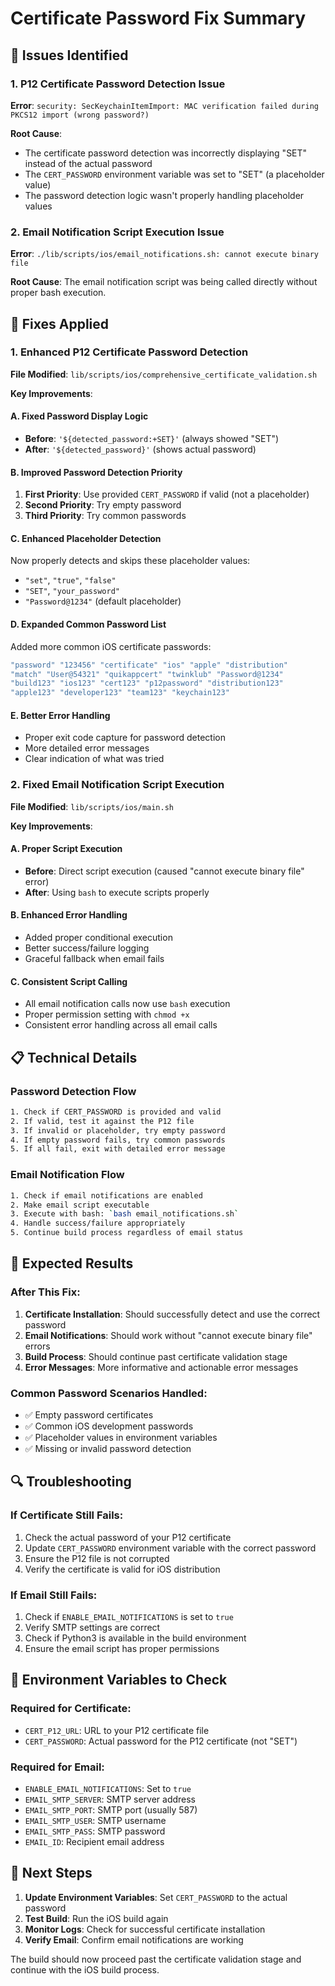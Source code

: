 # Certificate Password Fix Summary

## 🚨 Issues Identified

### 1. P12 Certificate Password Detection Issue
**Error**: `security: SecKeychainItemImport: MAC verification failed during PKCS12 import (wrong password?)`

**Root Cause**: 
- The certificate password detection was incorrectly displaying "SET" instead of the actual password
- The `CERT_PASSWORD` environment variable was set to "SET" (a placeholder value)
- The password detection logic wasn't properly handling placeholder values

### 2. Email Notification Script Execution Issue
**Error**: `./lib/scripts/ios/email_notifications.sh: cannot execute binary file`

**Root Cause**: The email notification script was being called directly without proper bash execution.

## 🔧 Fixes Applied

### 1. Enhanced P12 Certificate Password Detection

**File Modified**: `lib/scripts/ios/comprehensive_certificate_validation.sh`

**Key Improvements**:

#### A. Fixed Password Display Logic
- **Before**: `'${detected_password:+SET}'` (always showed "SET")
- **After**: `'${detected_password}'` (shows actual password)

#### B. Improved Password Detection Priority
1. **First Priority**: Use provided `CERT_PASSWORD` if valid (not a placeholder)
2. **Second Priority**: Try empty password
3. **Third Priority**: Try common passwords

#### C. Enhanced Placeholder Detection
Now properly detects and skips these placeholder values:
- `"set"`, `"true"`, `"false"`
- `"SET"`, `"your_password"`
- `"Password@1234"` (default placeholder)

#### D. Expanded Common Password List
Added more common iOS certificate passwords:
```bash
"password" "123456" "certificate" "ios" "apple" "distribution" 
"match" "User@54321" "quikappcert" "twinklub" "Password@1234" 
"build123" "ios123" "cert123" "p12password" "distribution123" 
"apple123" "developer123" "team123" "keychain123"
```

#### E. Better Error Handling
- Proper exit code capture for password detection
- More detailed error messages
- Clear indication of what was tried

### 2. Fixed Email Notification Script Execution

**File Modified**: `lib/scripts/ios/main.sh`

**Key Improvements**:

#### A. Proper Script Execution
- **Before**: Direct script execution (caused "cannot execute binary file" error)
- **After**: Using `bash` to execute scripts properly

#### B. Enhanced Error Handling
- Added proper conditional execution
- Better success/failure logging
- Graceful fallback when email fails

#### C. Consistent Script Calling
- All email notification calls now use `bash` execution
- Proper permission setting with `chmod +x`
- Consistent error handling across all email calls

## 📋 Technical Details

### Password Detection Flow
```bash
1. Check if CERT_PASSWORD is provided and valid
2. If valid, test it against the P12 file
3. If invalid or placeholder, try empty password
4. If empty password fails, try common passwords
5. If all fail, exit with detailed error message
```

### Email Notification Flow
```bash
1. Check if email notifications are enabled
2. Make email script executable
3. Execute with bash: `bash email_notifications.sh`
4. Handle success/failure appropriately
5. Continue build process regardless of email status
```

## 🎯 Expected Results

### After This Fix:
1. **Certificate Installation**: Should successfully detect and use the correct password
2. **Email Notifications**: Should work without "cannot execute binary file" errors
3. **Build Process**: Should continue past certificate validation stage
4. **Error Messages**: More informative and actionable error messages

### Common Password Scenarios Handled:
- ✅ Empty password certificates
- ✅ Common iOS development passwords
- ✅ Placeholder values in environment variables
- ✅ Missing or invalid password detection

## 🔍 Troubleshooting

### If Certificate Still Fails:
1. Check the actual password of your P12 certificate
2. Update `CERT_PASSWORD` environment variable with the correct password
3. Ensure the P12 file is not corrupted
4. Verify the certificate is valid for iOS distribution

### If Email Still Fails:
1. Check if `ENABLE_EMAIL_NOTIFICATIONS` is set to `true`
2. Verify SMTP settings are correct
3. Check if Python3 is available in the build environment
4. Ensure the email script has proper permissions

## 📝 Environment Variables to Check

### Required for Certificate:
- `CERT_P12_URL`: URL to your P12 certificate file
- `CERT_PASSWORD`: Actual password for the P12 certificate (not "SET")

### Required for Email:
- `ENABLE_EMAIL_NOTIFICATIONS`: Set to `true`
- `EMAIL_SMTP_SERVER`: SMTP server address
- `EMAIL_SMTP_PORT`: SMTP port (usually 587)
- `EMAIL_SMTP_USER`: SMTP username
- `EMAIL_SMTP_PASS`: SMTP password
- `EMAIL_ID`: Recipient email address

## 🚀 Next Steps

1. **Update Environment Variables**: Set `CERT_PASSWORD` to the actual password
2. **Test Build**: Run the iOS build again
3. **Monitor Logs**: Check for successful certificate installation
4. **Verify Email**: Confirm email notifications are working

The build should now proceed past the certificate validation stage and continue with the iOS build process. 